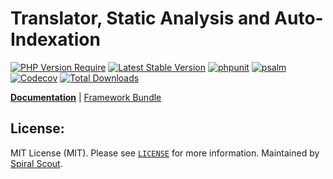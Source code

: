 # Translator, Static Analysis and Auto-Indexation

[![PHP Version Require](https://poser.pugx.org/spiral/translator/require/php)](https://packagist.org/packages/spiral/translator)
[![Latest Stable Version](https://poser.pugx.org/spiral/translator/v/stable)](https://packagist.org/packages/spiral/translator)
[![phpunit](https://github.com/spiral/translator/workflows/phpunit/badge.svg)](https://github.com/spiral/translator/actions)
[![psalm](https://github.com/spiral/translator/workflows/psalm/badge.svg)](https://github.com/spiral/translator/actions)
[![Codecov](https://codecov.io/gh/spiral/translator/branch/master/graph/badge.svg)](https://codecov.io/gh/spiral/translator/)
[![Total Downloads](https://poser.pugx.org/spiral/translator/downloads)](https://packagist.org/packages/spiral/translator)

<b>[Documentation](https://spiral.dev/docs/i18n-configuration)</b> | [Framework Bundle](https://github.com/spiral/framework)

## License:

MIT License (MIT). Please see [`LICENSE`](./LICENSE) for more information. Maintained by [Spiral Scout](https://spiralscout.com).
